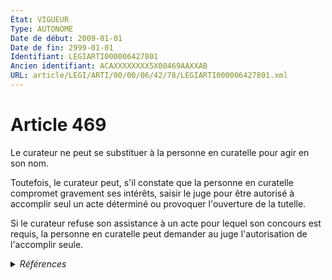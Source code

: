 ```yaml
---
État: VIGUEUR
Type: AUTONOME
Date de début: 2009-01-01
Date de fin: 2999-01-01
Identifiant: LEGIARTI000006427801
Ancien identifiant: ACAXXXXXXXX5X00469AAXXAB
URL: article/LEGI/ARTI/00/00/06/42/78/LEGIARTI000006427801.xml
---
```


<h1>Article 469</h1>

Le curateur ne peut se substituer à la personne en curatelle pour agir en son
nom.<br />

Toutefois, le curateur peut, s'il constate que la personne en curatelle
compromet gravement ses intérêts, saisir le juge pour être autorisé à accomplir
seul un acte déterminé ou provoquer l'ouverture de la tutelle.<br />

Si le curateur refuse son assistance à un acte pour lequel son concours est
requis, la personne en curatelle peut demander au juge l'autorisation de
l'accomplir seule.


<details>
  <summary><em>Références</em></summary>

  <h2>Articles faisant référence à l'article</h2>
  
  <ul>
    <li>
      <a href="https://legal.tricoteuses.fr//redirection/LEGIARTI000006284898?vers=git&vers=legifrance">LOI n° 2007-308 du 5 mars 2007 portant réforme de la protection juridique des majeurs - article 7 ENTIEREMENT_MODIF</a> MODIFICATION cible
    </li>
  </ul>
  
  <h2>Références faites par l'article</h2>
  
  <ul>
    <li>
      2999-01-01 CITATION cible <a href="https://legal.tricoteuses.fr//redirection/LEGIARTI000038810518?vers=git&vers=legifrance">Code de procédure civile - article 1213 AUTONOME VIGUEUR, en vigueur depuis le 2019-07-25</a>
    </li>
    <li>
      CODIFICATION source Loi 1803-03-14
    </li>
    <li>
      2007-03-05 MODIFICATION source <a href="https://legal.tricoteuses.fr//redirection/LEGIARTI000006284898?vers=git&vers=legifrance">LOI n° 2007-308 du 5 mars 2007 portant réforme de la protection juridique des majeurs - article 7 ENTIEREMENT_MODIF</a>
    </li>
  </ul>
</details>
